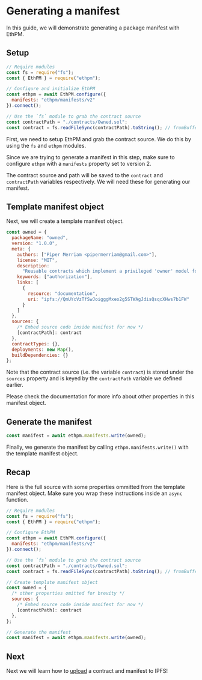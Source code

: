 # Generating a manifest

In this guide, we will demonstrate generating a package manifest with EthPM.

## Setup

```js
// Require modules
const fs = require("fs");
const { EthPM } = require("ethpm");

// Configure and initialize EthPM
const ethpm = await EthPM.configure({
  manifests: "ethpm/manifests/v2"
}).connect();

// Use the `fs` module to grab the contract source
const contractPath = "./contracts/Owned.sol";
const contract = fs.readFileSync(contractPath).toString(); // fromBuffer
```

First, we need to setup EthPM and grab the contract source. We do this by using the `fs` and `ethpm` modules.

Since we are trying to generate a manifest in this step, make sure to configure `ethpm` with a `manifests` property set to version 2.

The contract source and path will be saved to the `contract` and `contractPath` variables respectively. We will need these for generating our manifest.

## Template manifest object

Next, we will create a template manifest object.

```js
const owned = {
  packageName: "owned",
  version: "1.0.0",
  meta: {
    authors: ["Piper Merriam <pipermerriam@gmail.com>"],
    license: "MIT",
    description:
      "Reusable contracts which implement a privileged 'owner' model for authorization.",
    keywords: ["authorization"],
    links: [
      {
        resource: "documentation",
        uri: "ipfs://QmUYcVzTfSwJoigggMxeo2g5STWAgJdisQsqcXHws7b1FW"
      }
    ]
  },
  sources: {
    /* Embed source code inside manifest for now */
    [contractPath]: contract
  },
  contractTypes: {},
  deployments: new Map(),
  buildDependencies: {}
};
```

Note that the contract source (i.e. the variable `contract`) is stored under the `sources` property and is keyed by the `contractPath` variable we defined earlier.

Please check the documentation for more info about other properties in this manifest object.

## Generate the manifest

```js
const manifest = await ethpm.manifests.write(owned);
```

Finally, we generate the manifest by calling `ethpm.manifests.write()` with the template manifest object.

## Recap

Here is the full source with some properties ommitted from the template manifest object. Make sure you wrap these instructions inside an `async` function.

```js
// Require modules
const fs = require("fs");
const { EthPM } = require("ethpm");

// Configure EthPM
const ethpm = await EthPM.configure({
  manifests: "ethpm/manifests/v2"
}).connect();

// Use the `fs` module to grab the contract source
const contractPath = "./contracts/Owned.sol";
const contract = fs.readFileSync(contractPath).toString(); // fromBuffer

// Create template manifest object
const owned = {
  /* other properties omitted for brevity */
  sources: {
    /* Embed source code inside manifest for now */
    [contractPath]: contract
  },
};

// Generate the manifest
const manifest = await ethpm.manifests.write(owned);
```

## Next

Next we will learn how to [upload](2_UPLOAD_TO_IPFS.md) a contract and manifest to IPFS!